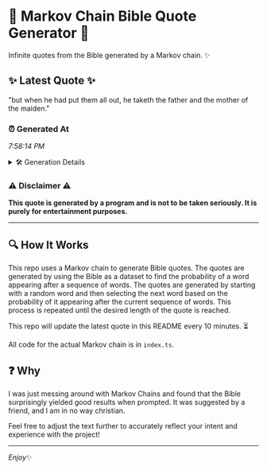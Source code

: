 # 📖 Markov Chain Bible Quote Generator 📖

Infinite quotes from the Bible generated by a Markov chain. ✨

## ✨ Latest Quote ✨
"but when he had put them all out, he taketh the father and the mother of the maiden."

### ⏰ Generated At
*7:58:14 PM*

<details>
    <summary>🛠️ Generation Details</summary>
    <p>
        <strong>🌱 Seed:</strong> but<br>
        <strong>🔄 Iterations:</strong> 17<br>
        <strong>📜 Context History:</strong><br>[ but ]: when<br>[ but, when ]: he<br>[ but, when, he ]: had<br>[ but, when, he, had ]: put<br>[ but, when, he, had, put ]: them<br>[ but, when, he, had, put, them ]: all<br>[ when, he, had, put, them, all ]: out,<br>[ he, had, put, them, all, out, ]: he<br>[ had, put, them, all, out,, he ]: taketh<br>[ put, them, all, out,, he, taketh ]: the<br>[ them, all, out,, he, taketh, the ]: father<br>[ all, out,, he, taketh, the, father ]: and<br>[ out,, he, taketh, the, father, and ]: the<br>[ he, taketh, the, father, and, the ]: mother<br>[ taketh, the, father, and, the, mother ]: of<br>[ the, father, and, the, mother, of ]: the<br>[ father, and, the, mother, of, the ]: maiden.<br>
    </p>
</details>

### ⚠️ Disclaimer ⚠️
**This quote is generated by a program and is not to be taken seriously. It is purely for entertainment purposes.**

---

## 🔍 How It Works

This repo uses a Markov chain to generate Bible quotes. The quotes are generated by using the Bible as a dataset to find the probability of a word appearing after a sequence of words. The quotes are generated by starting with a random word and then selecting the next word based on the probability of it appearing after the current sequence of words. This process is repeated until the desired length of the quote is reached.

This repo will update the latest quote in this README every 10 minutes. ⏳

All code for the actual Markov chain is in `index.ts`.

## ❓ Why

I was just messing around with Markov Chains and found that the Bible surprisingly yielded good results when prompted. 
It was suggested by a friend, and I am in no way christian.

Feel free to adjust the text further to accurately reflect your intent and experience with the project!

---

*Enjoy*✨
